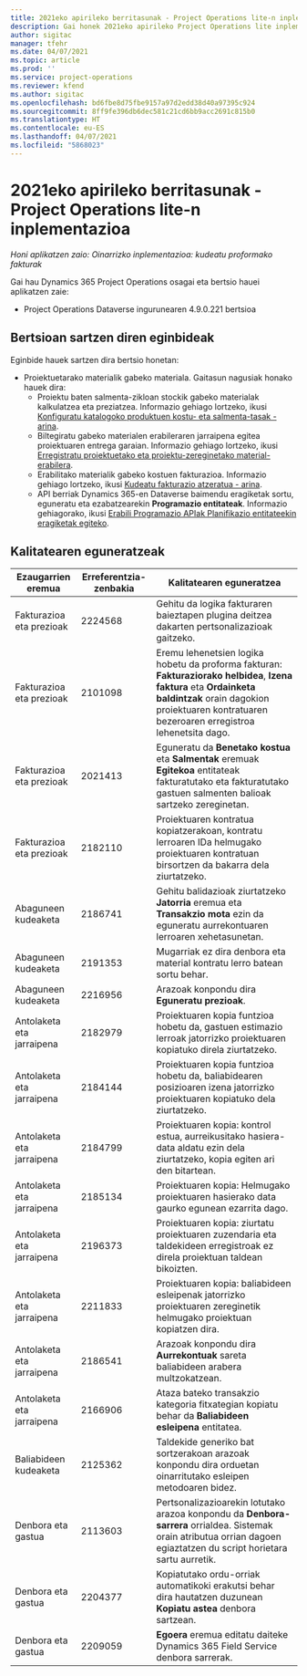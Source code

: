 ```yaml
---
title: 2021eko apirileko berritasunak - Project Operations lite-n inplementazioa
description: Gai honek 2021eko apirileko Project Operations lite inplementazioan eskuragarri dauden kalitate eguneratzeei buruzko informazioa eskaintzen du.
author: sigitac
manager: tfehr
ms.date: 04/07/2021
ms.topic: article
ms.prod: ''
ms.service: project-operations
ms.reviewer: kfend
ms.author: sigitac
ms.openlocfilehash: bd6fbe8d75fbe9157a97d2edd38d40a97395c924
ms.sourcegitcommit: 8ff9fe396db6dec581c21cd6bb9acc2691c815b0
ms.translationtype: HT
ms.contentlocale: eu-ES
ms.lasthandoff: 04/07/2021
ms.locfileid: "5868023"
---
```

# <a name="whats-new-april-2021---project-operations-lite-deployment"></a>2021eko apirileko berritasunak - Project Operations lite-n inplementazioa

_Honi aplikatzen zaio: Oinarrizko inplementazioa: kudeatu proformako fakturak_

Gai hau Dynamics 365 Project Operations osagai eta bertsio hauei aplikatzen zaie:

  - Project Operations Dataverse ingurunearen 4.9.0.221 bertsioa 

## <a name="features-included-in-this-release"></a>Bertsioan sartzen diren eginbideak

Eginbide hauek sartzen dira bertsio honetan:

- Proiektuetarako materialik gabeko materiala. Gaitasun nagusiak honako hauek dira:
  - Proiektu baten salmenta-zikloan stockik gabeko materialak kalkulatzea eta preziatzea. Informazio gehiago lortzeko, ikusi [Konfiguratu katalogoko produktuen kostu- eta salmenta-tasak - arina](../pricing-costing/set-up-cost-sales-rates-catalog-products.md).
  - Biltegiratu gabeko materialen erabileraren jarraipena egitea proiektuaren entrega garaian. Informazio gehiago lortzeko, ikusi [Erregistratu proiektuetako eta proiektu-zereginetako material-erabilera](../../material/material-usage-log.md).
  - Erabilitako materialik gabeko kostuen fakturazioa. Informazio gehiago lortzeko, ikusi [Kudeatu fakturazio atzeratua - arina](../proforma-invoicing/manage-billing-backlog-sales.md#product-billing-backlog).
  - API berriak Dynamics 365-en Dataverse baimendu eragiketak sortu, eguneratu eta ezabatzearekin **Programazio entitateak**. Informazio gehiagorako, ikusi [Erabili Programazio APIak Planifikazio entitateekin eragiketak egiteko](../../project-management/schedule-api-preview.md).

## <a name="quality-updates"></a>Kalitatearen eguneratzeak

| **Ezaugarrien eremua** | **Erreferentzia-zenbakia** | **Kalitatearen eguneratzea** |
| --- | --- | --- |
| Fakturazioa eta prezioak | 2224568 | Gehitu da logika fakturaren baieztapen plugina deitzea dakarten pertsonalizazioak gaitzeko. |
| Fakturazioa eta prezioak | 2101098 | Eremu lehenetsien logika hobetu da proforma fakturan: **Fakturaziorako helbidea**, **Izena faktura** eta **Ordainketa baldintzak** orain dagokion proiektuaren kontratuaren bezeroaren erregistroa lehenetsita dago. |
| Fakturazioa eta prezioak | 2021413 | Eguneratu da **Benetako kostua** eta **Salmentak** eremuak **Egitekoa** entitateak fakturatutako eta fakturatutako gastuen salmenten balioak sartzeko zereginetan. |
| Fakturazioa eta prezioak | 2182110 | Proiektuaren kontratua kopiatzerakoan, kontratu lerroaren IDa helmugako proiektuaren kontratuan birsortzen da bakarra dela ziurtatzeko. |
| Abaguneen kudeaketa | 2186741 | Gehitu balidazioak ziurtatzeko **Jatorria** eremua eta **Transakzio mota** ezin da eguneratu aurrekontuaren lerroaren xehetasunetan. |
| Abaguneen kudeaketa | 2191353 | Mugarriak ez dira denbora eta material kontratu lerro batean sortu behar. |
| Abaguneen kudeaketa | 2216956 | Arazoak konpondu dira **Eguneratu prezioak**. |
| Antolaketa eta jarraipena | 2182979 | Proiektuaren kopia funtzioa hobetu da, gastuen estimazio lerroak jatorrizko proiektuaren kopiatuko direla ziurtatzeko. |
| Antolaketa eta jarraipena | 2184144 | Proiektuaren kopia funtzioa hobetu da, baliabidearen posizioaren izena jatorrizko proiektuaren kopiatuko dela ziurtatzeko. |
| Antolaketa eta jarraipena | 2184799 | Proiektuaren kopia: kontrol estua, aurreikusitako hasiera-data aldatu ezin dela ziurtatzeko, kopia egiten ari den bitartean. |
| Antolaketa eta jarraipena | 2185134 | Proiektuaren kopia: Helmugako proiektuaren hasierako data gaurko egunean ezarrita dago. |
| Antolaketa eta jarraipena | 2196373 | Proiektuaren kopia: ziurtatu proiektuaren zuzendaria eta taldekideen erregistroak ez direla proiektuan taldean bikoizten. |
| Antolaketa eta jarraipena | 2211833 | Proiektuaren kopia: baliabideen esleipenak jatorrizko proiektuaren zereginetik helmugako proiektuan kopiatzen dira. |
| Antolaketa eta jarraipena | 2186541 | Arazoak konpondu dira **Aurrekontuak** sareta baliabideen arabera multzokatzean. |
| Antolaketa eta jarraipena | 2166906 | Ataza bateko transakzio kategoria fitxategian kopiatu behar da **Baliabideen esleipena** entitatea. |
| Baliabideen kudeaketa | 2125362 | Taldekide generiko bat sortzerakoan arazoak konpondu dira orduetan oinarritutako esleipen metodoaren bidez. |
| Denbora eta gastua | 2113603 | Pertsonalizazioarekin lotutako arazoa konpondu da **Denbora-sarrera** orrialdea. Sistemak orain atributua orrian dagoen egiaztatzen du script horietara sartu aurretik. |
| Denbora eta gastua | 2204377 | Kopiatutako ordu-orriak automatikoki erakutsi behar dira hautatzen duzunean **Kopiatu astea** denbora sartzean. |
| Denbora eta gastua | 2209059 | **Egoera** eremua editatu daiteke Dynamics 365 Field Service denbora sarrerak. |
